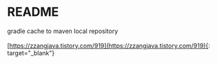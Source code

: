 # README #

gradle cache to maven local repository
<br/>
<br/>
[https://zzangjava.tistory.com/919](https://zzangjava.tistory.com/919){: target="_blank"}
<br/>
<br/>
